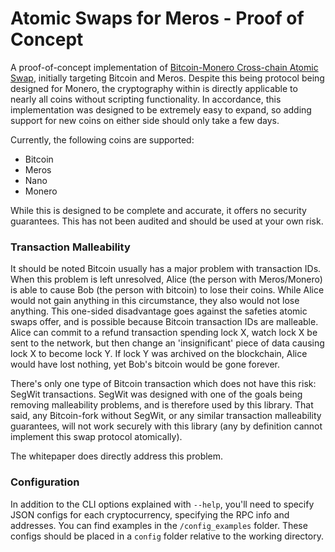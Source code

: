 # Atomic Swaps for Meros - Proof of Concept

A proof-of-concept implementation of [Bitcoin-Monero Cross-chain Atomic Swap](https://github.com/h4sh3d/xmr-btc-atomic-swap/raw/master/whitepaper/xmr-btc.pdf), initially targeting Bitcoin and Meros. Despite this being protocol being designed for Monero, the cryptography within is directly applicable to nearly all coins without scripting functionality. In accordance, this implementation was designed to be extremely easy to expand, so adding support for new coins on either side should only take a few days.

Currently, the following coins are supported:
- Bitcoin
- Meros
- Nano
- Monero

While this is designed to be complete and accurate, it offers no security guarantees. This has not been audited and should be used at your own risk.

### Transaction Malleability

It should be noted Bitcoin usually has a major problem with transaction IDs. When this problem is left unresolved, Alice (the person with Meros/Monero) is able to cause Bob (the person with bitcoin) to lose their coins. While Alice would not gain anything in this circumstance, they also would not lose anything. This one-sided disadvantage goes against the safeties atomic swaps offer, and is possible because Bitcoin transaction IDs are malleable. Alice can commit to a refund transaction spending lock X, watch lock X be sent to the network, but then change an 'insignificant' piece of data causing lock X to become lock Y. If lock Y was archived on the blockchain, Alice would have lost nothing, yet Bob's bitcoin would be gone forever.

There's only one type of Bitcoin transaction which does not have this risk: SegWit transactions. SegWit was designed with one of the goals being removing malleability problems, and is therefore used by this library. That said, any Bitcoin-fork without SegWit, or any similar transaction malleability guarantees, will not work securely with this library (any by definition cannot implement this swap protocol atomically).

The whitepaper does directly address this problem.

### Configuration

In addition to the CLI options explained with `--help`, you'll need to specify JSON configs for each cryptocurrency, specifying the RPC info and addresses. You can find examples in the `/config_examples` folder. These configs should be placed in a `config` folder relative to the working directory.
